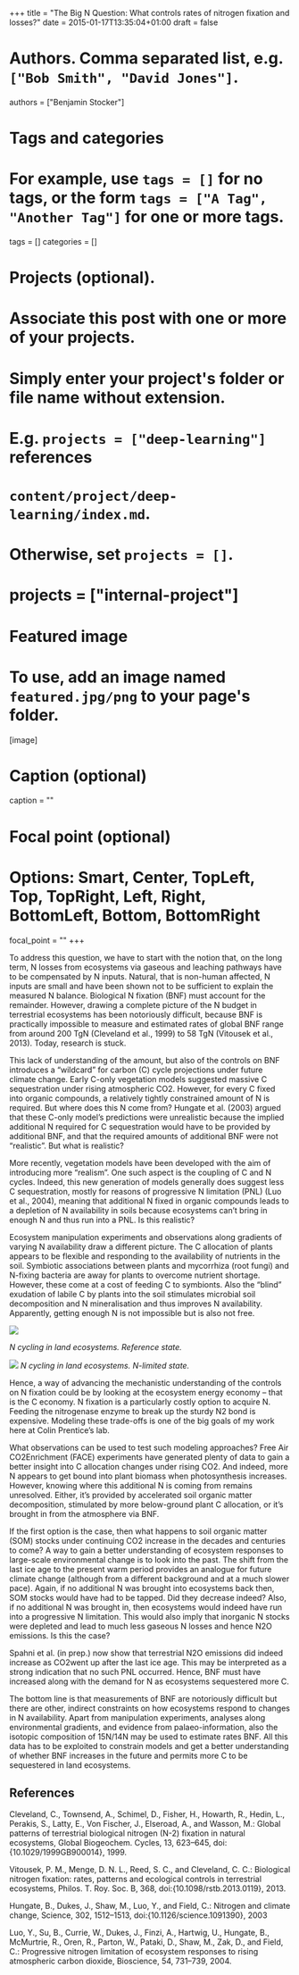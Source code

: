 +++
title = "The Big N Question: What controls rates of nitrogen fixation and losses?"
date = 2015-01-17T13:35:04+01:00
draft = false

# Authors. Comma separated list, e.g. `["Bob Smith", "David Jones"]`.
authors = ["Benjamin Stocker"]

# Tags and categories
# For example, use `tags = []` for no tags, or the form `tags = ["A Tag", "Another Tag"]` for one or more tags.
tags = []
categories = []

# Projects (optional).
#   Associate this post with one or more of your projects.
#   Simply enter your project's folder or file name without extension.
#   E.g. `projects = ["deep-learning"]` references 
#   `content/project/deep-learning/index.md`.
#   Otherwise, set `projects = []`.
# projects = ["internal-project"]

# Featured image
# To use, add an image named `featured.jpg/png` to your page's folder. 
[image]
  # Caption (optional)
  caption = ""

  # Focal point (optional)
  # Options: Smart, Center, TopLeft, Top, TopRight, Left, Right, BottomLeft, Bottom, BottomRight
  focal_point = ""
+++

To address this question, we have to start with the notion that, on the long term, N losses from ecosystems via gaseous and leaching pathways have to be compensated by N inputs. Natural, that is non-human affected, N inputs are small and have been shown not to be sufficient to explain the measured N balance. Biological N fixation (BNF) must account for the remainder. However, drawing a complete picture of the N budget in terrestrial ecosystems has been notoriously difficult, because BNF is practically impossible to measure and estimated rates of global BNF range from around 200 TgN (Cleveland et al., 1999) to 58 TgN (Vitousek et al., 2013). Today, research is stuck.

This lack of understanding of the amount, but also of the controls on BNF introduces a “wildcard” for carbon (C) cycle projections under future climate change. Early C-only vegetation models suggested massive C sequestration under rising atmospheric CO2. However, for every C fixed into organic compounds, a relatively tightly constrained amount of N is required. But where does this N come from? Hungate et al. (2003) argued that these C-only model’s predictions were unrealistic because the implied additional N required for C sequestration would have to be provided by additional BNF, and that the required amounts of additional BNF were not “realistic”. But what is realistic?

More recently, vegetation models have been developed with the aim of introducing more “realism”. One such aspect is the coupling of C and N cycles. Indeed, this new generation of models generally does suggest less C sequestration, mostly for reasons of progressive N limitation (PNL) (Luo et al., 2004), meaning that additional N fixed in organic compounds leads to a depletion of N availability in soils because ecosystems can’t bring in enough N and thus run into a PNL. Is this realistic?

Ecosystem manipulation experiments and observations along gradients of varying N availability draw a different picture. The C allocation of plants appears to be flexible and responding to the availability of nutrients in the soil. Symbiotic associations between plants and mycorrhiza (root fungi) and N-fixing bacteria are away for plants to overcome nutrient shortage. However, these come at a cost of feeding C to symbionts. Also the “blind” exudation of labile C by plants into the soil stimulates microbial soil decomposition and N mineralisation and thus improves N availability. Apparently, getting enough N is not impossible but is also not free.

![](/img/ncycle_state0_col.jpg)

*N cycling in land ecosystems. Reference state.*


![](/img/ncycle_state_tight.jpg)
*N cycling in land ecosystems. N-limited state.*

Hence, a way of advancing the mechanistic understanding of the controls on N fixation could be by looking at the ecosystem energy economy – that is the C economy. N fixation is a particularly costly option to acquire N. Feeding the nitrogenase enzyme to break up the sturdy N2 bond is expensive. Modeling these trade-offs is one of the big goals of my work here at Colin Prentice’s lab.

What observations can be used to test such modeling approaches? Free Air CO2Enrichment (FACE) experiments have generated plenty of data to gain a better insight into C allocation changes under rising CO2. And indeed, more N appears to get bound into plant biomass when photosynthesis increases. However, knowing where this additional N is coming from remains unresolved. Either, it’s provided by accelerated soil organic matter decomposition, stimulated by more below-ground plant C allocation, or it’s brought in from the atmosphere via BNF.

If the first option is the case, then what happens to soil organic matter (SOM) stocks under continuing CO2 increase in the decades and centuries to come? A way to gain a better understanding of ecosystem responses to large-scale environmental change is to look into the past. The shift from the last ice age to the present warm period provides an analogue for future climate change (although from a different background and at a much slower pace). Again, if no additional N was brought into ecosystems back then, SOM stocks would have had to be tapped. Did they decrease indeed? Also, if no additional N was brought in, then ecosystems would indeed have run into a progressive N limitation. This would also imply that inorganic N stocks were depleted and lead to much less gaseous N losses and hence N2O emissions. Is this the case?

Spahni et al. (in prep.) now show that terrestrial N2O emissions did indeed increase as CO2went up after the last ice age. This may be interpreted as a strong indication that no such PNL occurred. Hence, BNF must have increased along with the demand for N as ecosystems sequestered more C.

The bottom line is that measurements of BNF are notoriously difficult but there are other, indirect constraints on how ecosystems respond to changes in N availability. Apart from manipulation experiments, analyses along environmental gradients, and evidence from palaeo-information, also the isotopic composition of 15N/14N may be used to estimate rates BNF. All this data has to be exploited to constrain models and get a better understanding of whether BNF increases in the future and permits more C to be sequestered in land ecosystems.

## References

Cleveland, C., Townsend, A., Schimel, D., Fisher, H., Howarth, R., Hedin, L., Perakis, S., Latty, E., Von Fischer, J., Elseroad, A., and Wasson, M.: Global patterns of terrestrial biological nitrogen (N-2) fixation in natural ecosystems, Global Biogeochem. Cycles, 13, 623–645, doi:{10.1029/1999GB900014}, 1999.

Vitousek, P. M., Menge, D. N. L., Reed, S. C., and Cleveland, C. C.: Biological nitrogen fixation: rates, patterns and ecological controls in terrestrial ecosystems, Philos. T. Roy. Soc. B, 368, doi:{10.1098/rstb.2013.0119}, 2013.

Hungate, B., Dukes, J., Shaw, M., Luo, Y., and Field, C.: Nitrogen and climate change, Science, 302, 1512–1513, doi:{10.1126/science.1091390}, 2003

Luo, Y., Su, B., Currie, W., Dukes, J., Finzi, A., Hartwig, U., Hungate, B., McMurtrie, R., Oren, R., Parton, W., Pataki, D., Shaw, M., Zak, D., and Field, C.: Progressive nitrogen limitation of ecosystem responses to rising atmospheric carbon dioxide, Bioscience, 54, 731–739, 2004.